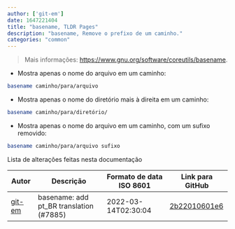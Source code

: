 ```yaml
---
author: ['git-em']
date: 1647221404
title: "basename, TLDR Pages"
description: "basename, Remove o prefixo de um caminho."
categories: "common"
---
```

> Mais informações: <https://www.gnu.org/software/coreutils/basename>.

- Mostra apenas o nome do arquivo em um caminho:

```bash
basename caminho/para/arquivo
```

- Mostra apenas o nome do diretório mais à direita em um caminho:

```bash
basename caminho/para/diretório/
```

- Mostra apenas o nome do arquivo em um caminho, com um sufixo removido:

```bash
basename caminho/para/arquivo sufixo
```
Lista de alterações feitas nesta documentação


Autor | Descrição | Formato de data ISO 8601 | Link para GitHub
------|-----|-----|-----
[git-em](mailto:56173216+git-em@users.noreply.github.com) | basename: add pt_BR translation (#7885) | 2022-03-14T02:30:04 | [2b22010601e6](https://github.com/tldr-pages/tldr/commit/2b22010601e6a0760a32e8a7961262df14eaa4e0)

